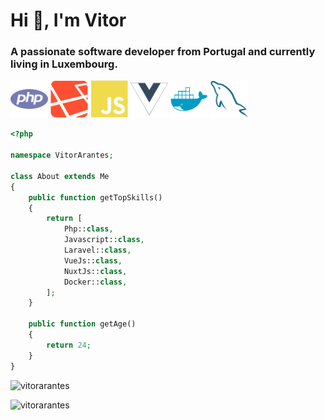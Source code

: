 <h1 align="left">Hi 👋, I'm Vitor</h1>

<h3 align="left">A passionate software developer from Portugal and currently living in Luxembourg.</h3>

<p align="left">
    <img src="https://raw.githubusercontent.com/devicons/devicon/master/icons/php/php-plain.svg" alt="php" width="60" />
    <img src="https://raw.githubusercontent.com/devicons/devicon/master/icons/laravel/laravel-plain.svg" alt="laravel" width="60" /> 
    <img src="https://raw.githubusercontent.com/devicons/devicon/master/icons/javascript/javascript-plain.svg" alt="javascript" width="60" /> 
    <img src="https://raw.githubusercontent.com/devicons/devicon/master/icons/vuejs/vuejs-plain.svg" alt="vuejs" width="60" />
    <img src="https://raw.githubusercontent.com/devicons/devicon/master/icons/docker/docker-plain.svg" alt="docker" width="60" /> 
    <img src="https://raw.githubusercontent.com/devicons/devicon/master/icons/mysql/mysql-plain.svg" alt="mysql" width="60" /> 
</p>

```php
<?php

namespace VitorArantes;

class About extends Me
{    
    public function getTopSkills()
    {
        return [
            Php::class,
            Javascript::class,
            Laravel::class,
            VueJs::class,
            NuxtJs::class,
            Docker::class,
        ];
    }

    public function getAge()
    {
        return 24;
    }
}
```

<p align="left"> 
    <img src="https://komarev.com/ghpvc/?username=vitorarantes" alt="vitorarantes" />
</p>

<p align="left">
    <img src="https://github-readme-stats.vercel.app/api?username=vitorarantes&show_icons=true" alt="vitorarantes" />
</p>

